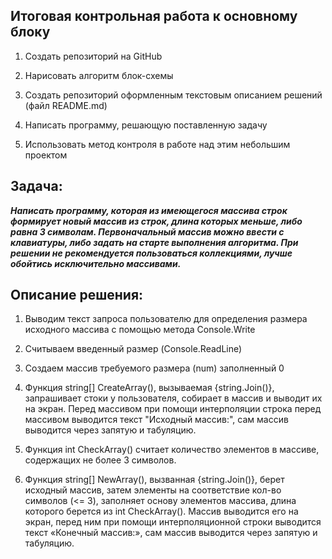 ## **Итоговая контрольная работа к основному блоку**

1. Создать репозиторий на GitHub

2.  Нарисовать алгоритм блок-схемы

3. Создать репозиторий оформленным текстовым описанием решений (файл README.md)

4. Написать программу, решающую поставленную задачу

5. Использовать метод контроля в работе над этим небольшим проектом


## Задача:
**_Написать программу, которая из имеющегося массива строк формирует новый массив из строк, длина которых меньше, либо равна 3 символам. Первоначальный массив можно ввести с клавиатуры, либо задать на старте выполнения алгоритма. При решении не рекомендуется пользоваться коллекциями, лучше обойтись исключительно массивами._**

## Описание решения:

1. Выводим текст запроса пользователю для определения размера исходного массива с помощью метода Console.Write

2. Считываем введенный размер (Console.ReadLine)

3. Создаем массив требуемого размера (num) заполненный 0

4. Функция string[] CreateArray(), вызываемая {string.Join()}, запрашивает стоки у пользователя, собирает в массив и выводит их на экран. Перед массивом при помощи интерполяции строка перед массивом выводится текст "Исходный массив:", сам массив выводится через запятую и табуляцию.

5. Функция int CheckArray() считает количество элементов в массиве, содержащих не более 3 символов.

6. Функция string[] NewArray(), вызванная {string.Join()}, берет исходный массив, затем элементы на соответствие кол-во символов (<= 3), заполняет основу элементов массива, длина которого берется из int CheckArray(). Массив выводится его на экран, перед ним при помощи интерполяционной строки выводится текст «Конечный массив:», сам массив выводится через запятую и табуляцию.